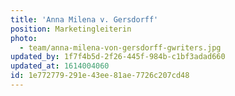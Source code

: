 ```yaml
---
title: 'Anna Milena v. Gersdorff'
position: Marketingleiterin
photo:
  - team/anna-milena-von-gersdorff-gwriters.jpg
updated_by: 1f7f4b5d-2f26-445f-984b-c1bf3adad660
updated_at: 1614004060
id: 1e772779-291e-43ee-81ae-7726c207cd48
---
```

